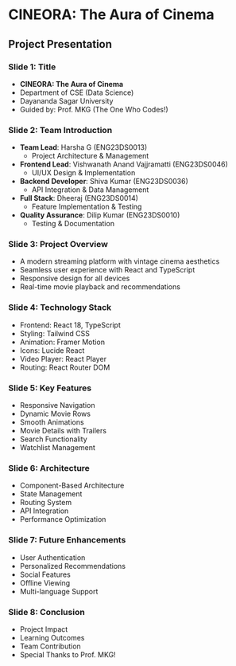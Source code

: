 # CINEORA: The Aura of Cinema
## Project Presentation

### Slide 1: Title
- **CINEORA: The Aura of Cinema**
- Department of CSE (Data Science)
- Dayananda Sagar University
- Guided by: Prof. MKG (The One Who Codes!)

### Slide 2: Team Introduction
- **Team Lead**: Harsha G (ENG23DS0013)
  - Project Architecture & Management
- **Frontend Lead**: Vishwanath Anand Vajjramatti (ENG23DS0046)
  - UI/UX Design & Implementation
- **Backend Developer**: Shiva Kumar (ENG23DS0036)
  - API Integration & Data Management
- **Full Stack**: Dheeraj (ENG23DS0014)
  - Feature Implementation & Testing
- **Quality Assurance**: Dilip Kumar (ENG23DS0010)
  - Testing & Documentation

### Slide 3: Project Overview
- A modern streaming platform with vintage cinema aesthetics
- Seamless user experience with React and TypeScript
- Responsive design for all devices
- Real-time movie playback and recommendations

### Slide 4: Technology Stack
- Frontend: React 18, TypeScript
- Styling: Tailwind CSS
- Animation: Framer Motion
- Icons: Lucide React
- Video Player: React Player
- Routing: React Router DOM

### Slide 5: Key Features
- Responsive Navigation
- Dynamic Movie Rows
- Smooth Animations
- Movie Details with Trailers
- Search Functionality
- Watchlist Management

### Slide 6: Architecture
- Component-Based Architecture
- State Management
- Routing System
- API Integration
- Performance Optimization

### Slide 7: Future Enhancements
- User Authentication
- Personalized Recommendations
- Social Features
- Offline Viewing
- Multi-language Support

### Slide 8: Conclusion
- Project Impact
- Learning Outcomes
- Team Contribution
- Special Thanks to Prof. MKG!